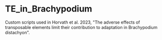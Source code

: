 # TE_in_Brachypodium
Custom scripts used in Horvath et al. 2023, "The adverse effects of transposable elements limit their contribution to adaptation in Brachypodium distachyon".
